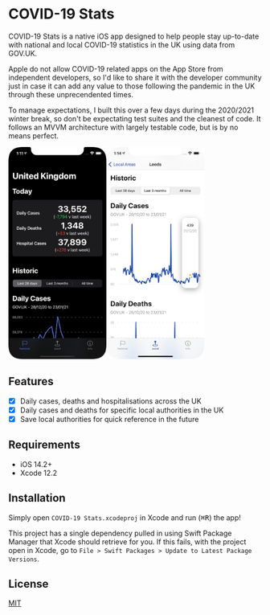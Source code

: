 # COVID-19 Stats

COVID-19 Stats is a native iOS app designed to help people stay up-to-date with national and local COVID-19 statistics in the UK using data from GOV.UK.

Apple do not allow COVID-19 related apps on the App Store from independent developers, so I'd like to share it with the developer community just in case it can add any value to those following the pandemic in the UK through these unprecendented times.

To manage expectations, I built this over a few days during the 2020/2021 winter break, so don't be expectating test suites and the cleanest of code. It follows an MVVM architecture with largely testable code, but is by no means perfect.

<img src= "./Screenshots/National_Dark.png" width="195px" height="422px"><img src= "./Screenshots/Local_Light.png" width="195px" height="422px">

## Features

- [x] Daily cases, deaths and hospitalisations across the UK
- [x] Daily cases and deaths for specific local authorities in the UK
- [x] Save local authorities for quick reference in the future

## Requirements

- iOS 14.2+
- Xcode 12.2

## Installation

Simply open `COVID-19 Stats.xcodeproj` in Xcode and run (<kbd>⌘R</kbd>) the app! 

This project has a single dependency pulled in using Swift Package Manager that Xcode should retrieve for you. If this fails, with the project open in Xcode, go to `File > Swift Packages > Update to Latest Package Versions`.

## License
[MIT](https://choosealicense.com/licenses/mit/)